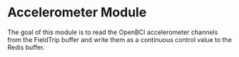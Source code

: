 # Accelerometer Module

The goal of this module is to read the OpenBCI accelerometer channels from the FieldTrip buffer and write them as a continuous control value to the Redis buffer.

